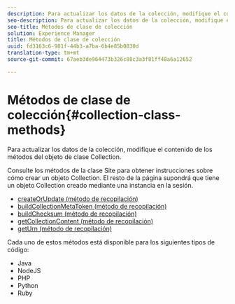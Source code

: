 ```yaml
---
description: Para actualizar los datos de la colección, modifique el contenido de los métodos del objeto de clase Collection.
seo-description: Para actualizar los datos de la colección, modifique el contenido de los métodos del objeto de clase Collection.
seo-title: Métodos de clase de colección
solution: Experience Manager
title: Métodos de clase de colección
uuid: fd3163c6-981f-44b3-a7ba-6b4e85b0830d
translation-type: tm+mt
source-git-commit: 67aeb3de964473b326c88c3a3f81ff48a6a12652

---
```



# Métodos de clase de colección{#collection-class-methods}

Para actualizar los datos de la colección, modifique el contenido de los métodos del objeto de clase Collection.

Consulte los métodos de la clase Site para obtener instrucciones sobre cómo crear un objeto Collection. El resto de la página supondrá que tiene un objeto Collection creado mediante una instancia en la sesión.

* [createOrUpdate (método de recopilación)](#r_createorupdate_collection_method)
* [buildCollectionMetaToken (método de recopilación)](#r_buildcollectionmetatoken_collection_method)
* [buildChecksum (método de recopilación)](#r_buildchecksum_collection_method)
* [getCollectionContent (método de recopilación)](#t_getcollectioncontent_collection_method)
* [getUrn (método de recopilación)](#r_geturn_collection_method)

Cada uno de estos métodos está disponible para los siguientes tipos de código:

* Java
* NodeJS
* PHP
* Python
* Ruby


